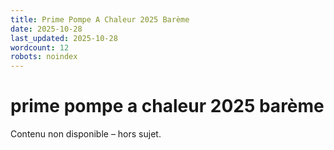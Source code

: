 ```yaml
---
title: Prime Pompe A Chaleur 2025 Barème
date: 2025-10-28
last_updated: 2025-10-28
wordcount: 12
robots: noindex
---
```


# prime pompe a chaleur 2025 barème

Contenu non disponible – hors sujet.
